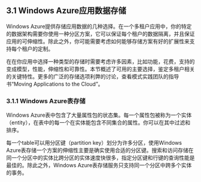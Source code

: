 ## 3.1 Windows Azure应用数据存储

Windows Azure提供存储应用数据的几种选择。在一个多租户应用中，你的特定的数据架构需要你使用一种分区方案，它可以保证每个租户的数据隔离，并且保证应用的可伸缩性。除此之外，你可能需要考虑如何能够存储方案有好的扩展性来支持每个租户的定制。

在在你应用中选择一种类型的存储时需要考虑许多因素，比如功能，花费，支持的变成模型，性能，伸缩性和可靠性。本节概述了可用的主要选择，鉴定多租户相关的关键特性。更多的广泛的存储选项利弊的讨论，查看模式实践团队的指导书“Moving Applications to the Cloud”。

### 3.1.1 Windows Azure表存储

Windows Azure表中包含了大量属性包的状态集。每一个属性包被称为一个实体（entity），在表中的每一个在实体能包含不同集合的属性。你可以在其中过滤和排序。

每一个table可以用分区键（partition key）划分为许多分区，使用Windows Azure表存储一个方案的伸缩性主要是确实使用合适的分区键。搜索和访问存储在同一个分区中的实体比跨分区的实体速度快很多，指定分区键和行键的查询性能是最佳的。除此之外，Windows Azure表存储服务只支持同一个分区中跨多个实体的事务。
